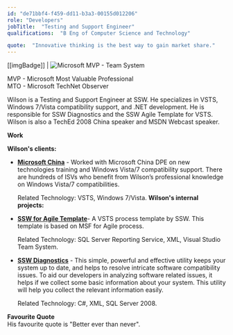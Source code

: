 ```yaml
---
id: "de71bbf4-f459-dd11-b3a3-00155d012206"
role: "Developers"
jobTitle:  "Testing and Support Engineer"
qualifications:  "B Eng of Computer Science and Technology"

quote:  "Innovative thinking is the best way to gain market share."
---
```


[[imgBadge]]
| ![Microsoft MVP - Team System](./Images/Bio/mvplogo.gif) 


MVP - Microsoft Most Valuable Professional  
MTO - Microsoft TechNet Observer

Wilson is a Testing and Support Engineer at SSW. He specializes in VSTS, Windows 7/Vista compatibility support, and .NET development. He is responsible for SSW Diagnostics and the SSW Agile Template for VSTS.  
 Wilson is also a TechEd 2008 China speaker and MSDN Webcast speaker.

**Work**

**Wilson's clients:**

*   **[**Microsoft China**](http://www.microsoft.com/)** - Worked with Microsoft China DPE on new technologies training and Windows Vista/7 compatibility support. There are hundreds of ISVs who benefit from Wilson’s professional knowledge on Windows Vista/7 compatibilities.   

    Related Technology: VSTS, Windows 7/Vista. 
**Wilson's internal projects:**

*   **[**SSW for Agile Template**](http://www.ssw.com.au/ssw/Download/ProdBasket.aspx?ID=AT)**- A VSTS process template by SSW. This template is based on MSF for Agile process.  

    Related Technology: SQL Server Reporting Service, XML, Visual Studio Team System.

*   **[**SSW Diagnostics**](http://www.ssw.com.au/ssw/diagnostics/)** - This simple, powerful and effective utility keeps your system up to date, and helps to resolve intricate software compatibility issues. To aid our developers in analyzing software related issues, it helps if we collect some basic information about your system. This utility will help you collect the relevant information easily.   

    Related Technology: C#, XML, SQL Server 2008.

**Favourite Quote**  
 His favourite quote is "Better ever than never".